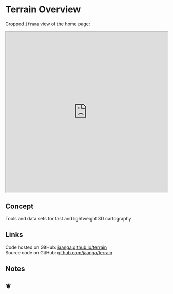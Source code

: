 Terrain Overview
================

Cropped `iframe` view of the home page:
<iframe src="http://jaanga.github.io/terrain" width=100% height=500px></iframe>

## Concept
Tools and data sets for fast and lightweight 3D cartography

## Links

Code hosted on GitHub: <a href="http://jaanga.github.io/terrain/" target="_blank">jaanga.github.io/terrain</a>  
Source code on GitHub: <a href="https://github.com/jaanga/terrain/" target="_blank">github.com/jaanga/terrain</a>

## Notes



<h2>&#x2766;</h2>



